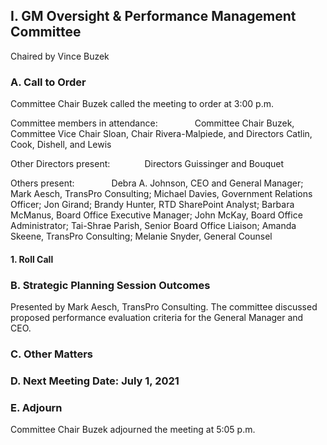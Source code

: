 ## I. GM Oversight & Performance Management Committee

Chaired by Vince Buzek

### A. Call to Order

Committee Chair Buzek called the meeting to order at 3:00 p.m.

Committee members in attendance:               Committee Chair Buzek, Committee Vice Chair Sloan, Chair Rivera-Malpiede, and Directors Catlin, Cook, Dishell, and Lewis

Other Directors present:              Directors Guissinger and Bouquet

Others present:               Debra A. Johnson, CEO and General Manager; Mark Aesch, TransPro Consulting; Michael Davies, Government Relations Officer; Jon Girand; Brandy Hunter, RTD SharePoint Analyst; Barbara McManus, Board Office Executive Manager; John McKay, Board Office Administrator; Tai-Shrae Parish, Senior Board Office Liaison; Amanda Skeene, TransPro Consulting; Melanie Snyder, General Counsel

#### 1. Roll Call

### B. Strategic Planning Session Outcomes

Presented by Mark Aesch, TransPro Consulting. The committee discussed proposed performance evaluation criteria for the General Manager and CEO.

### C. Other Matters

### D. Next Meeting Date: July 1, 2021

### E. Adjourn

Committee Chair Buzek adjourned the meeting at 5:05 p.m.